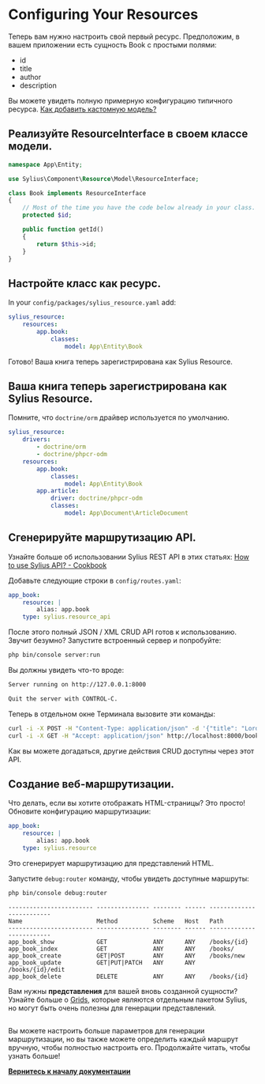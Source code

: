 # Configuring Your Resources

Теперь вам нужно настроить свой первый ресурс. Предположим, в вашем приложении есть сущность Book с простыми полями:

* id
* title
* author
* description

Вы можете увидеть полную примерную конфигурацию типичного ресурса.
[Как добавить кастомную модель?](https://docs.sylius.com/en/latest/cookbook/entities/custom-model.html)

## Реализуйте ResourceInterface в своем классе модели.

```php
namespace App\Entity;

use Sylius\Component\Resource\Model\ResourceInterface;

class Book implements ResourceInterface
{
    // Most of the time you have the code below already in your class.
    protected $id;

    public function getId()
    {
        return $this->id;
    }
}
```

## Настройте класс как ресурс.

In your ``config/packages/sylius_resource.yaml`` add:

```yaml
sylius_resource:
    resources:
        app.book:
            classes:
                model: App\Entity\Book
```
Готово! Ваша книга теперь зарегистрирована как Sylius Resource.

## Ваша книга теперь зарегистрирована как Sylius Resource.

Помните, что ``doctrine/orm`` драйвер используется по умолчанию.

```yaml
sylius_resource:
    drivers:
        - doctrine/orm
        - doctrine/phpcr-odm
    resources:
        app.book:
            classes:
                model: App\Entity\Book
        app.article:
            driver: doctrine/phpcr-odm
            classes:
                model: App\Document\ArticleDocument
```
## Сгенерируйте маршрутизацию API.

Узнайте больше об использовании Sylius REST API в этих статьях:
[How to use Sylius API? - Cookbook](https://docs.sylius.com/en/latest/cookbook/api/api.html)

Добавьте следующие строки в ``config/routes.yaml``:

```yaml
app_book:
    resource: |
        alias: app.book
    type: sylius.resource_api
```
После этого полный JSON / XML CRUD API готов к использованию. 
Звучит безумно? Запустите встроенный сервер и попробуйте:

```bash
php bin/console server:run
```
Вы должны увидеть что-то вроде:

```bash
Server running on http://127.0.0.1:8000

Quit the server with CONTROL-C.
```
Теперь в отдельном окне Терминала вызовите эти команды:

```bash
curl -i -X POST -H "Content-Type: application/json" -d '{"title": "Lord of The Rings", "author": "J. R. R. Tolkien", "description": "Amazing!"}' http://localhost:8000/books/
curl -i -X GET -H "Accept: application/json" http://localhost:8000/books/
```
Как вы можете догадаться, другие действия CRUD доступны через этот API.

## Создание веб-маршрутизации.

Что делать, если вы хотите отображать HTML-страницы? Это просто! Обновите конфигурацию маршрутизации:

```yaml
app_book:
    resource: |
        alias: app.book
    type: sylius.resource
```
Это сгенерирует маршрутизацию для представлений HTML.

Запустите ``debug:router`` команду, чтобы увидеть доступные маршруты:

```bash
php bin/console debug:router
```
```
------------------------ --------------- -------- ------ -------------------------
Name                     Method          Scheme   Host   Path
------------------------ --------------- -------- ------ -------------------------
app_book_show            GET             ANY      ANY    /books/{id}
app_book_index           GET             ANY      ANY    /books/
app_book_create          GET|POST        ANY      ANY    /books/new
app_book_update          GET|PUT|PATCH   ANY      ANY    /books/{id}/edit
app_book_delete          DELETE          ANY      ANY    /books/{id}
```

Вам нужны **представления** для вашей вновь созданной сущности? Узнайте больше о
[Grids](https://docs.sylius.com/en/latest/components_and_bundles/bundles/SyliusGridBundle/index.html),
которые являются отдельным пакетом Sylius, но могут быть очень полезны для генерации представлений.


##
Вы можете настроить больше параметров для генерации маршрутизации, но вы также можете определить каждый маршрут вручную, чтобы полностью настроить его. Продолжайте читать, чтобы узнать больше!

**[Вернитесь к началу документации](index.md)**
